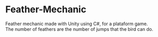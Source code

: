 # Feather-Mechanic
Feather mechanic made with Unity using C#, for a plataform game.<br>
The number of feathers are the number of jumps that the bird can do.
